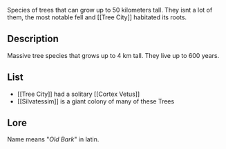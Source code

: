 Species of trees that can grow up to 50 kilometers tall.
They isnt a lot of them, the most notable fell and [[Tree City]] habitated its roots.
## Description
Massive tree species that grows up to 4 km tall. They live up to 600 years.
## List
- [[Tree City]] had a solitary [[Cortex Vetus]]
- [[Silvatessim]] is a giant colony of many of these Trees
## Lore
Name means "*Old Bark*" in latin.